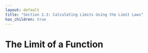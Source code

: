 ```yaml
---
layout: default
title: "Section 2.3: Calculating Limits Using the Limit Laws"
has_children: true
---
```

# The Limit of a Function

<!-- {: .keywords }
Limits, table, one-sided limits, left-hand limits, right-hand limits, infinite limits, vertical asymptotes -->


